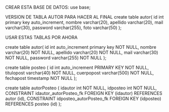 CREAR ESTA BASE DE DATOS:
use base;

VERSION DE TABLA AUTOR PARA HACER AL FINAL
create table autor(
    id int primary key auto_increment,
    nombre varchar(20),
    apellido varchar(20),
    mail varchar(30),
    password varchar(255),
    foto varchar(50)
);

USAR ESTAS TABLAS POR AHORA

create table autor(
    id int auto_increment primary key  NOT NULL,
    nombre varchar(20) NOT NULL,
    apellido varchar(20) NOT NULL,
    mail varchar(30) NOT NULL,
    password varchar(255) NOT NULL
);


create table posteo (
    id int auto_increment PRIMARY KEY NOT NULL,
    titulopost varchar(40) NOT NULL,
    cuerpopost varchar(500) NOT NULL,
    fechapost timestamp  NOT NULL
);

create table autorPosteo (
    idautor int NOT NULL,
    idposteo int NOT NULL,
    CONSTRAINT idautor_autorPosteo_fk FOREIGN KEY (idautor) REFERENCES autor (id),
    CONSTRAINT idposteo_autorPosteo_fk FOREIGN KEY (idposteo) REFERENCES posteo (id)
);